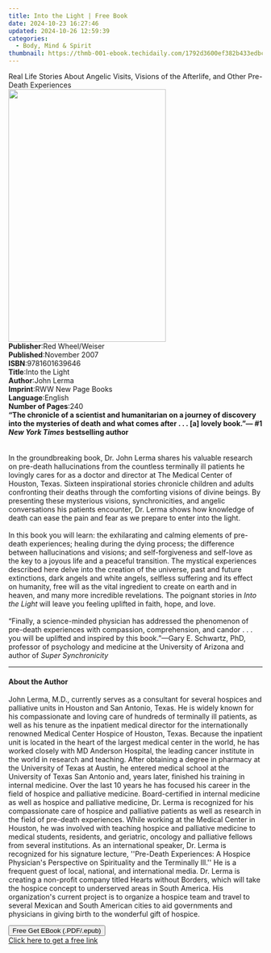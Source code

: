 ```yaml
---
title: Into the Light | Free Book
date: 2024-10-23 16:27:46
updated: 2024-10-26 12:59:39
categories:
  - Body, Mind & Spirit
thumbnail: https://thmb-001-ebook.techidaily.com/1792d3600ef382b433edbca76cfe610cab0d38e8ff0e359d6317492576584d27.jpg
---
```

<main id="book-container">
  <div class="flex flex-col">
    <div class="book-brief flex-1 py-6 px-4 sm:p-6 md:py-10 md:px-8">
      <!-- brief-->
      <div class="book-brief-main">
        Real Life Stories About Angelic Visits, Visions of the Afterlife, and
        Other Pre-Death Experiences
      </div>
    </div>
    <div
      class="book-meta-info flex-1 grid gap-4 col-start-1 col-end-3 row-start-1 sm:mb-6 sm:grid-cols-4 lg:gap-6 lg:col-start-2 lg:row-end-6 lg:row-span-6 lg:mb-0"
    >
      <div
        class="book-meta-info-left place-content-center mt-4 p-4 text-sm leading-6 col-start-2 col-span-2 dark:text-slate-400"
      >
        <img
          class="w-full h-500 object-cover rounded-lg sm:h-255 sm:col-span-2 lg:col-span-full"
          src="https://img-001-ebook.techidaily.com/6dab53ab8f356f8b88061361547095882c6f88ef0b621f084fb39304ee59beb2.jpg"
          alt=""
          width="312"
          height="500"
        />
      </div>
      <div
        class="book-meta-info-right mt-2 col-start-1 row-start-2 col-span-3 self-center"
      >
        <!-- meta data  -->
        <div class="flex flex-col px-4 md:px-8">
          <div class="flex-1">
            <strong>Publisher</strong>:<span class="px-2"
              >Red Wheel/Weiser</span
            >
          </div>
          <div class="flex-1">
            <strong>Published</strong>:<span class="px-2">November 2007</span>
          </div>
          <div class="flex-1">
            <strong>ISBN</strong>:<span class="px-2">9781601639646</span>
          </div>
          <div class="flex-1">
            <strong>Title</strong>:<span class="px-2">Into the Light</span>
          </div>
          <div class="flex-1">
            <strong>Author</strong>:<span class="px-2">John Lerma</span>
          </div>
          <div class="flex-1">
            <strong>Imprint</strong>:<span class="px-2"
              >RWW New Page Books</span
            >
          </div>
          <div class="flex-1">
            <strong>Language</strong>:<span class="px-2">English</span>
          </div>
          <div class="flex-1">
            <strong>Number of Pages</strong>:<span class="px-2">240</span>
          </div>
        </div>
      </div>
    </div>
    <div class="book-description flex-1 py-6 px-4 sm:p-6 md:py-10 md:px-8">
      <div class="book-description-main">
        <div accordion-content="" id="description">
          <b>“</b><b>The</b
          ><b>
            chronicle of a scientist and humanitarian on a journey of discovery
            into the mysteries of death and what comes after . . . [a] lovely
            book.”</b
          ><b>—</b><b>&nbsp;#1 </b><b><i>New York Times</i></b
          >&nbsp;<b>bestselling author </b><br /><br /><br />
          In the groundbreaking book, Dr. John Lerma shares his valuable
          research on pre-death hallucinations from the countless terminally ill
          patients he lovingly cares for as a doctor and director at The Medical
          Center of Houston, Texas. Sixteen inspirational stories chronicle
          children and adults confronting their deaths through the comforting
          visions of divine beings. By presenting these mysterious visions,
          synchronicities, and angelic conversations his patients encounter, Dr.
          Lerma shows how knowledge of death can ease the pain and fear as we
          prepare to enter into the light.<br />
          &nbsp;<br />
          In this book you will learn: the exhilarating and calming elements of
          pre-death experiences; healing during the dying process; the
          difference between hallucinations and visions; and self-forgiveness
          and self-love as the key to a joyous life and a peaceful transition.
          The mystical experiences described here delve into the creation of the
          universe, past and future extinctions, dark angels and white angels,
          selfless suffering and its effect on humanity, free will as the vital
          ingredient to create on earth and in heaven, and many more incredible
          revelations. The poignant stories in <i>Into the Light </i>will leave
          you feeling uplifted in faith, hope, and love.<br />
          &nbsp;<br />
          “Finally, a science-minded physician has addressed the phenomenon of
          pre-death experiences with compassion, comprehension, and candor . . .
          you will be uplifted and inspired by this book.”—Gary E. Schwartz,
          PhD, professor of psychology and medicine at the University of Arizona
          and author of&nbsp;<i>Super Synchronicity</i>
        </div>
        <div class="accordion-fader"></div>
      </div>
    </div>
    <div class="book-excerpts flex-1 py-6 px-4 sm:p-6 md:py-10 md:px-8">
      <!-- excerpts-->
      <div class="book-excerpts-main">
        <hr />
        <h4 class="placeholder placeholder-heading">
          <span>About the Author</span>
        </h4>
        <p>
          John Lerma, M.D., currently serves as a consultant for several
          hospices and palliative units in Houston and San Antonio, Texas. He is
          widely known for his compassionate and loving care of hundreds of
          terminally ill patients, as well as his tenure as the inpatient
          medical director for the internationally renowned Medical Center
          Hospice of Houston, Texas. Because the inpatient unit is located in
          the heart of the largest medical center in the world, he has worked
          closely with MD Anderson Hospital, the leading cancer institute in the
          world in research and teaching. After obtaining a degree in pharmacy
          at the University of Texas at Austin, he entered medical school at the
          University of Texas San Antonio and, years later, finished his
          training in internal medicine. Over the last 10 years he has focused
          his career in the field of hospice and palliative medicine.
          Board-certified in internal medicine as well as hospice and palliative
          medicine, Dr. Lerma is recognized for his compassionate care of
          hospice and palliative patients as well as research in the field of
          pre-death experiences. While working at the Medical Center in Houston,
          he was involved with teaching hospice and palliative medicine to
          medical students, residents, and geriatric, oncology and palliative
          fellows from several institutions. As an international speaker, Dr.
          Lerma is recognized for his signature lecture, ''Pre-Death
          Experiences: A Hospice Physician's Perspective on Spirituality and the
          Terminally Ill.'' He is a frequent guest of local, national, and
          international media. Dr. Lerma is creating a non-profit company titled
          Hearts without Borders, which will take the hospice concept to
          underserved areas in South America. His organization's current project
          is to organize a hospice team and travel to several Mexican and South
          American cities to aid governments and physicians in giving birth to
          the wonderful gift of hospice.
        </p>
      </div>
    </div>
    <div
      class="book-about-author flex-1 py-6 px-4 sm:p-6 md:py-10 md:px-8"
    ></div>
    <div class="book-free-get flex-1 py-6 px-4 sm:p-6 md:py-10 md:px-8">
      <button
        id="btn-free-get"
        class="bg-blue-500 hover:bg-blue-700 text-white font-bold py-2 px-4 rounded"
      >
        Free Get EBook (.PDF/.epub)
      </button>
      <div id="countdown-display" class="px-2 text-lg mt-2"></div>
      <a
        id="free-link"
        class="hidden bg-blue-500 hover:bg-blue-700 text-white font-bold py-2 px-4 rounded"
        href="https://www.ebooks.com/en-us/book/210002011/into-the-light/john-lerma/"
        target="_blank"
        >Click here to get a free link</a
      >
    </div>
    <script>
      let countdownTime = 0;
      let countdownInterval = null;
      document
        .getElementById('btn-free-get')
        .addEventListener('click', startCountdown);
      function startCountdown() {
        countdownTime = new Date().getTime() + 60000 * 3;
        countdownInterval = setInterval(updateCountdown, 1000);
        document.getElementById('btn-free-get').disabled = true;
        document
          .getElementById('btn-free-get')
          .classList.add('bg-gray-500', 'cursor-not-allowed');
      }
      function updateCountdown() {
        let currentTime = new Date().getTime();
        let timeLeft = countdownTime - currentTime;
        let secondsLeft = Math.floor(timeLeft / 1000);
        document.getElementById('countdown-display').innerHTML =
          `Remaining time: ${secondsLeft} seconds.`;
        if (secondsLeft <= 0) {
          clearInterval(countdownInterval);
          document.getElementById('btn-free-get').classList.add('hidden');
          document.getElementById('free-link').classList.remove('hidden');
          document.getElementById('countdown-display').innerHTML = '';
        }
      }
    </script>
  </div>
</main>
